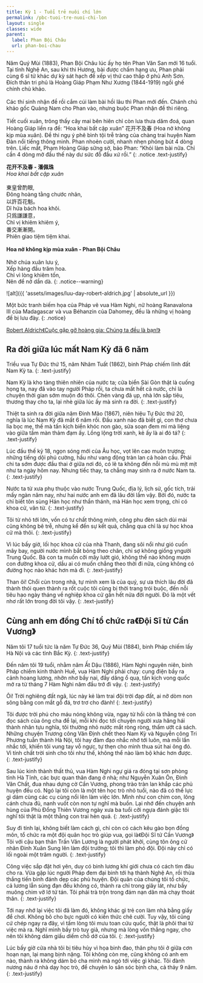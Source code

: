 ```yaml
---
title: Kỳ 1 - Tuổi trẻ nuôi chí lớn
permalink: /pbc-tuoi-tre-nuoi-chi-lon
layout: single
classes: wide
parent:
  label: Phan Bội Châu
  url: phan-boi-chau
---
```


Năm Quý Mùi (1883), Phan Bội Châu lúc ấy họ tên Phan Văn San mới 16 tuổi. Tại tỉnh Nghệ An, sau khi thi Hương, bài được chấm hạng ưu, Phan phải cùng 6 sĩ tử khác dự kỳ sát hạch để xếp vị thứ cao thấp ở phủ Anh Sơn. Đích thân tri phủ là Hoàng Giáp Phạm Như Xương (1844-1919) ngồi ghế chính chủ khảo.\
 \
Các thí sinh nhận đề rồi cắm cúi làm bài hồi lâu thì Phan mới đến. Chánh chủ khảo gốc Quảng Nam cho Phan vào, nhưng buộc Phan nhận đề thi riêng.\
 \
Tiết cuối xuân, trông thấy cây mai bên hiên chỉ còn lưa thưa dăm đoá, quan Hoàng Giáp liền ra đề: “Hoa khai bất cập xuân” 花开不及春 (Hoa nở không kịp mùa xuân). Đề thi ngụ ý phê bình tội trễ tràng của chàng trai huyện Nam Đàn nổi tiếng thông minh. Phan nhoẻn cười, nhanh nhẹn phóng bút 4 dòng trên. Liếc mắt, Phạm Hoàng Giáp sững sờ, bảo Phan: “Khỏi làm bài nữa. Chỉ cần 4 dòng mở đầu thế này dư sức đỗ đầu xứ rồi.”
{: .notice .text-justify}

**花开不及春 - 潘佩珠**\
*Hoa khai bất cập xuân*\
 \
東皇曾酌眼,\
Đông hoàng tằng chước nhãn,\
以許百花魁。\
Dĩ hứa bách hoa khôi.\
只爲謙謙意，\
Chỉ vị khiêm khiêm ý,\
番交漸漸開。\
Phiên giao tiệm tiệm khai.\
 \
**Hoa nở không kịp mùa xuân - Phan Bội Châu**\
 \
Nhờ chúa xuân lưu ý,\
Xếp hàng đầu trăm hoa.\
Chỉ vì lòng khiêm tốn,\
Nên để nở dần dà.
{: .notice--warning}


![alt]({{ 'assets/images/luu-day-robert-aldrich.jpg' | absolute_url }})

Một bức tranh biếm họa của Pháp vẽ vua Hàm Nghi, nữ hoàng Ranavalona III của Madagascar và vua Béhanzin của Dahomey, đều là những vị hoàng đế bị lưu đày.
{: .notice}

> <cite>
<a href="https://ordi.vn/nhung-hoang-de-bi-luu-day-thuc-dan-phap-va-tinh-canh-luu-vong-cua-cac-vi-vua-nuoc-viet-ky-1.html" target="_blank">
Robert Aldrich《Cuộc gặp gỡ hoàng gia: Chúng ta đều là bạn!》
</a>
</cite>

## Ra đời giữa lúc mất Nam Kỳ đã 6 năm
Triều vua Tự Đức thứ 15, năm Nhâm Tuất (1862), binh Pháp chiếm lĩnh đất Nam Kỳ ta.
{: .text-justify}

Nam Kỳ là kho tàng thiên nhiên của nước ta; cửa biển Sài Gòn thật là cuống họng ta, nay đã vào tay người Pháp rồi, ta chưa mất hết cả nước, chỉ là chuyện thời gian sớm muộn đó thôi. Chén ​vàng đã ụp, nhà lớn sắp tiêu, thương thay cho ta, lại nhè giữa lúc ấy mà sinh ra đời.
{: .text-justify}

Thiệt ta sinh ra đời giữa năm Đinh Mão (1867), niên hiệu Tự Đức thứ 20, nghĩa là lúc Nam Kỳ đã mất 6 năm rồi. Đầu xanh nào đã biết gì, con thơ chưa lìa bọc mẹ, thế mà tấn kịch biển khóc non gào, sửa soạn đem mi mà liệng vào giữa tấm màn thảm đạm ấy. Lồng lộng trời xanh, kẻ ấy là ai đó tá?
{: .text-justify}

Lúc đầu thế kỷ 18, ngọn sóng mới của Âu học, vọt lên cao muôn trượng; những tiếng dội phú cường, hầu như vang động tràn lan cả hoàn cầu. Phải chi ta sớm được đầu thai ở giữa nơi đó, có lẽ ta không đến nỗi mù mù mịt mịt như ta ngày hôm nay. Nhưng tiếc thay, ta chẳng may sinh ra ở nước Nam ta.
{: .text-justify}

Nước ta từ xưa phụ thuộc vào nước Trung Quốc, địa lý, lịch sử, gốc tích, trải mấy ngàn năm nay, như hai nước anh em đã lâu đời lắm vậy. Bởi đó, nước ta chỉ biết tôn sùng Hán học như thần thánh, mà Hán học xem trọng, chỉ có khoa cử, văn từ.
{: .text-justify}

Tôi từ nhỏ tới lớn, vốn có tư chất thông minh, công phu đèn sách dùi mài cũng không bê trễ, nhưng kể đến sự kết quả, chẳng qua chỉ là sự học khoa cử mà thôi.
{: .text-justify}

Vì lúc bấy giờ, lối học khoa cử của nhà Thanh, đang sôi nổi như gió cuốn mây bay, người nước mình bắt bỏng theo chân, chỉ sợ không giống y ​người Trung Quốc. Bà con ta muốn cỡi mây lướt gió, không thể nào không mượn con đường khoa cử, dầu ai có muốn chẳng theo thời đi nữa, cũng không có đường học nào khác hơn mà đi.
{: .text-justify}

Than ôi! Chổi cùn trong nhà, tự mình xem là của quý, sự ưa thích lâu đời đã thành thói quen thành ra rốt cuộc tôi cũng bị thời trang trói buộc, đến nỗi tiêu hao ngày tháng về nghiệp khoa cử gần hết nửa đời người. Đó là một vết nhơ rất lớn trong đời tôi vậy.
{: .text-justify}

## Cùng anh em đồng Chí tổ chức ra《Đội Sĩ tử Cần Vương》
Năm tôi 17 tuổi tức là năm Tự Đức 36, Quý Mùi (1884), binh Pháp chiếm lấy Hà Nội và các tỉnh Bắc Kỳ. 
{: .text-justify}

Đến năm tôi 19 tuổi, nhằm năm Ất Dậu (1886), Hàm Nghi nguyên niên, binh Pháp chiếm kinh thành Huế, vua Hàm Nghi phải chạy: cung điện bầy ra cảnh hoang lương, nhởn nhơ bầy nai, đầy dăng ổ quạ, tấn kịch vong quốc mở ra từ tháng 7 Hàm Nghi năm đầu trở đi vậy. 
{: .text-justify}

Ôi! Trời nghiêng đất ngã, lúc này kẻ làm trai đội trời đạp đất, ai nỡ dòm non sông bằng con mắt gỗ đá, trơ trơ cho đành!
{: .text-justify}

​Tôi được trời phú cho máu nóng không vừa, ngay từ hồi còn là thằng trẻ con đọc sách của ông cha để lại, mỗi khi đọc tới chuyện người xưa hăng hái thành nhân tựu nghĩa, tôi thường nhỏ nước mắt ròng ròng, thấm ướt cả sách. Những chuyện Trương công Văn Định chết theo Nam Kỳ và Nguyễn công Tri Phương tuẫn thành Hà Nội, tôi hay đàm đạo nhắc nhớ tới luôn, mà mỗi lần nhắc tới, khiến tôi vung tay vỗ ngực, tự thẹn cho mình thua sút hai ông đó. Vì tính chất trời sinh cho tôi như thế, không thể nào làm bộ khác hơn được.
{: .text-justify}

Sau lúc kinh thành thất thủ, vua Hàm Nghi ngự giá ra đóng tại sơn phòng tỉnh Hà Tĩnh, các bực quan thân đang ở nhà; như Nguyễn Xuân Ôn, Đinh Văn Chất, đua nhau dựng cờ Cần Vương, phong trào tràn lan khắp các phủ huyện đều có. Ngó lại tôi còn là một tên học trò nhỏ tuổi, nào đã có thế lực gì dám cùng các cụ cùng nổi lên làm việc lớn. Mình như con chim con, lông cánh chưa đủ, nanh vuốt còn non tự nghĩ mà buồn. Lại nhớ đến chuyện anh hùng của Phù Đổng Thiên Vương ngày xưa ba tuổi cỡi ngựa đánh giặc tôi nghĩ tôi thật là một thằng con trai hèn quá.
{: .text-justify}

Suy đi tính lại, không biết làm cách gì, chỉ còn có cách kêu gào bọn đồng môn, tổ chức ra một đội quân học trò giúp vua, gọi là《Đội Sĩ tử Cần Vương》Tôi với cậu bạn thân Trần Văn Lương là người ​phát khởi, cùng tôn ông cử nhân Đinh Xuân Sung lên làm đội trưởng; tôi thì làm phó đội. Đội này chỉ có lối ngoài một trăm người.
{: .text-justify}

Công việc sắp đặt hơi yên, duy có binh lương khí giới chưa có cách tìm đâu cho ra. Vừa gặp lúc người Pháp đem đại binh tới hạ thành Nghệ An, rồi thừa thắng tiến binh đánh dẹp các phủ huyện. Đội quân của chúng tôi tổ chức, cả lương lẫn súng đạn đều không có, thành ra chỉ trong giây lát, như bầy muông chim vỡ lở tứ tán. Tôi phải trà trộn trong đám nạn dân mà chạy thoát thân.
{: .text-justify}


Tới nay nhớ lại việc tôi đã làm đó, không khác gì trẻ con làm nhà bằng giấy để chơi. Không bõ cho bực người có kiến thức chê cười. Tuy vậy, tôi cũng cứ chép ngay ra đây, vì tấm lòng tôi mưu toan cứu quốc, thật là phôi thai từ việc mà ra. Nghĩ mình bầy trò tuy giả, nhưng mà lòng vốn thẳng ngay, cho nên tôi không dám giấu diếm chỗ dở của tôi.
{: .text-justify}

Lúc bấy giờ cửa nhà tôi bị tiêu hủy vì họa binh đao, thân phụ tôi ở giữa cơn hoạn nạn, lại mang bịnh nặng. Tôi không còn mẹ, cũng không có anh em nào, thành ra không dám bỏ cha mình mà ngó tới việc gì khác. Tôi đành nương náu ở nhà dạy học trò, để chuyên lo săn sóc bịnh cha, cả thảy 9 năm.
{: .text-justify}